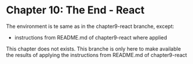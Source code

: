 Chapter 10: The End - React
===========================

The environment is te same as in the chapter9-react branche, except:
- instructions from README.md of chapter9-react where applied

This chapter does not exists. This branche is only here
to make available the results of applying the instructions from README.md of chapter9-react
